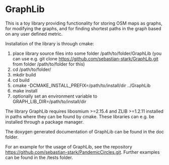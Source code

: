# GraphLib

This is a toy library providing functionality for storing OSM maps as graphs, for modifying the graphs, and for finding shortest paths in the graph based on any user defined metric.

Installation of the library is through cmake:

1. place library source files into some folder /path/to/folder/GraphLib (you can use e.g. git clone https://github.com/sebastian-stark/GraphLib.git from folder /path/to/folder for this)
2. cd /path/to/folder/
3. mkdir build
4. cd build
5. cmake -DCMAKE_INSTALL_PREFIX=/path/to/install/dir ../GraphLib
6. make install
7. optionally set an environment variable to GRAPH_LIB_DIR=/path/to/install/dir

The library GraphLib requires libosmium >=2.15.4 and ZLIB >=1.2.11 installed in paths where they can be found by cmake. These libraries can e.g. be installed through a package manager.

The doxygen generated documentation of GraphLib can be found in the doc folder.

For an example for the usage of GraphLib, see the repository https://github.com/sebastian-stark/PandemicCircles.git. Further examples can be found in the /tests folder.

